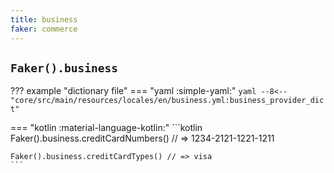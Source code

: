 ```yaml
---
title: business
faker: commerce
---
```


## `Faker().business`

??? example "dictionary file"
    === "yaml :simple-yaml:"
        ```yaml
        --8<-- "core/src/main/resources/locales/en/business.yml:business_provider_dict"
        ```

=== "kotlin :material-language-kotlin:"
    ```kotlin
    Faker().business.creditCardNumbers() // => 1234-2121-1221-1211

    Faker().business.creditCardTypes() // => visa
    ```
